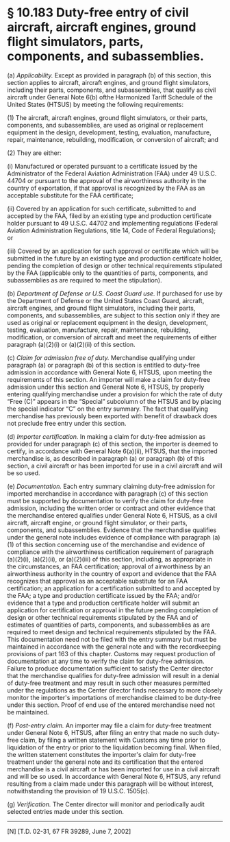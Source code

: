 # § 10.183   Duty-free entry of civil aircraft, aircraft engines, ground flight simulators, parts, components, and subassemblies.

(a) *Applicability.* Except as provided in paragraph (b) of this section, this section applies to aircraft, aircraft engines, and ground flight simulators, including their parts, components, and subassemblies, that qualify as civil aircraft under General Note 6(b) ofthe Harmonized Tariff Schedule of the United States (HTSUS) by meeting the following requirements: 


(1) The aircraft, aircraft engines, ground flight simulators, or their parts, components, and subassemblies, are used as original or replacement equipment in the design, development, testing, evaluation, manufacture, repair, maintenance, rebuilding, modification, or conversion of aircraft; and 


(2) They are either: 


(i) Manufactured or operated pursuant to a certificate issued by the Administrator of the Federal Aviation Administration (FAA) under 49 U.S.C. 44704 or pursuant to the approval of the airworthiness authority in the country of exportation, if that approval is recognized by the FAA as an acceptable substitute for the FAA certificate; 


(ii) Covered by an application for such certificate, submitted to and accepted by the FAA, filed by an existing type and production certificate holder pursuant to 49 U.S.C. 44702 and implementing regulations (Federal Aviation Administration Regulations, title 14, Code of Federal Regulations); or 


(iii) Covered by an application for such approval or certificate which will be submitted in the future by an existing type and production certificate holder, pending the completion of design or other technical requirements stipulated by the FAA (applicable only to the quantities of parts, components, and subassemblies as are required to meet the stipulation).


(b) *Department of Defense or U.S. Coast Guard use.* If purchased for use by the Department of Defense or the United States Coast Guard, aircraft, aircraft engines, and ground flight simulators, including their parts, components, and subassemblies, are subject to this section only if they are used as original or replacement equipment in the design, development, testing, evaluation, manufacture, repair, maintenance, rebuilding, modification, or conversion of aircraft and meet the requirements of either paragraph (a)(2)(i) or (a)(2)(ii) of this section. 


(c) *Claim for admission free of duty.* Merchandise qualifying under paragraph (a) or paragraph (b) of this section is entitled to duty-free admission in accordance with General Note 6, HTSUS, upon meeting the requirements of this section. An importer will make a claim for duty-free admission under this section and General Note 6, HTSUS, by properly entering qualifying merchandise under a provision for which the rate of duty “Free (C)” appears in the “Special” subcolumn of the HTSUS and by placing the special indicator “C” on the entry summary. The fact that qualifying merchandise has previously been exported with benefit of drawback does not preclude free entry under this section. 


(d) *Importer certification.* In making a claim for duty-free admission as provided for under paragraph (c) of this section, the importer is deemed to certify, in accordance with General Note 6(a)(ii), HTSUS, that the imported merchandise is, as described in paragraph (a) or paragraph (b) of this section, a civil aircraft or has been imported for use in a civil aircraft and will be so used. 


(e) *Documentation.* Each entry summary claiming duty-free admission for imported merchandise in accordance with paragraph (c) of this section must be supported by documentation to verify the claim for duty-free admission, including the written order or contract and other evidence that the merchandise entered qualifies under General Note 6, HTSUS, as a civil aircraft, aircraft engine, or ground flight simulator, or their parts, components, and subassemblies. Evidence that the merchandise qualifies under the general note includes evidence of compliance with paragraph (a)(1) of this section concerning use of the merchandise and evidence of compliance with the airworthiness certification requirement of paragraph (a)(2)(i), (a)(2)(ii), or (a)(2)(iii) of this section, including, as appropriate in the circumstances, an FAA certification; approval of airworthiness by an airworthiness authority in the country of export and evidence that the FAA recognizes that approval as an acceptable substitute for an FAA certification; an application for a certification submitted to and accepted by the FAA; a type and production certificate issued by the FAA; and/or evidence that a type and production certificate holder will submit an application for certification or approval in the future pending completion of design or other technical requirements stipulated by the FAA and of estimates of quantities of parts, components, and subassemblies as are required to meet design and technical requirements stipulated by the FAA. This documentation need not be filed with the entry summary but must be maintained in accordance with the general note and with the recordkeeping provisions of part 163 of this chapter. Customs may request production of documentation at any time to verify the claim for duty-free admission. Failure to produce documentation sufficient to satisfy the Center director that the merchandise qualifies for duty-free admission will result in a denial of duty-free treatment and may result in such other measures permitted under the regulations as the Center director finds necessary to more closely monitor the importer's importations of merchandise claimed to be duty-free under this section. Proof of end use of the entered merchandise need not be maintained. 


(f) *Post-entry claim.* An importer may file a claim for duty-free treatment under General Note 6, HTSUS, after filing an entry that made no such duty-free claim, by filing a written statement with Customs any time prior to liquidation of the entry or prior to the liquidation becoming final. When filed, the written statement constitutes the importer's claim for duty-free treatment under the general note and its certification that the entered merchandise is a civil aircraft or has been imported for use in a civil aircraft and will be so used. In accordance with General Note 6, HTSUS, any refund resulting from a claim made under this paragraph will be without interest, notwithstanding the provision of 19 U.S.C. 1505(c). 


(g) *Verification.* The Center director will monitor and periodically audit selected entries made under this section.



---

[N] [T.D. 02-31, 67 FR 39289, June 7, 2002]




